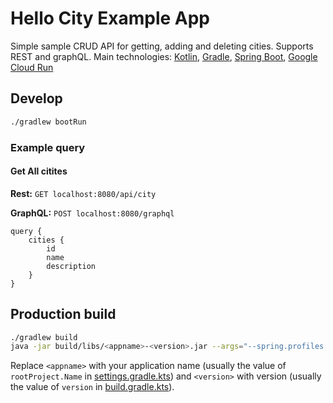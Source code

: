 # Hello City Example App

Simple sample CRUD API for getting, adding and deleting cities. Supports REST and graphQL. Main technologies: [Kotlin](https://kotlinlang.org), [Gradle](https://gradle.org/), [Spring Boot](https://spring.io/projects/spring-boot), [Google Cloud Run](https://cloud.google.com/run)

## Develop

```bash
./gradlew bootRun
```

### Example query

#### Get All citites

**Rest:** ```GET localhost:8080/api/city```

**GraphQL:** ```POST localhost:8080/graphql```
```
query {
    cities {
        id
        name
        description
    }
}
```

## Production build

```bash
./gradlew build
java -jar build/libs/<appname>-<version>.jar --args="--spring.profiles.active=production"
```
Replace ```<appname>```  with your application name (usually the value of ```rootProject.Name``` in [settings.gradle.kts](settings.gradle.kts)) and ```<version>``` with version (usually the value of ```version``` in [build.gradle.kts](build.gradle.kts)).